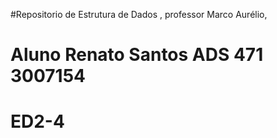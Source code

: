 #Repositorio de Estrutura de Dados , professor Marco Aurélio, 

# Aluno Renato Santos ADS 471 3007154

# ED2-4
